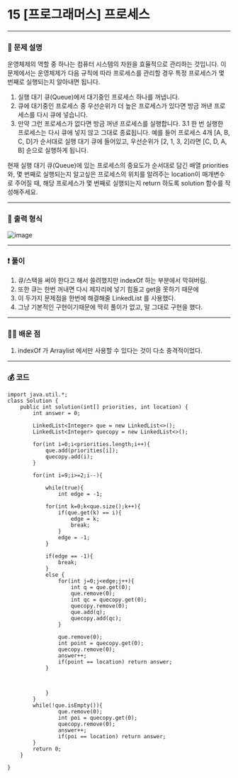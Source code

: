 #  15 [프로그래머스] 프로세스 </span> 

---
### 📃 문제 설명
운영체제의 역할 중 하나는 컴퓨터 시스템의 자원을 효율적으로 관리하는 것입니다. 
이 문제에서는 운영체제가 다음 규칙에 따라 프로세스를 관리할 경우 특정 프로세스가 몇 번째로 실행되는지 알아내면 됩니다.

1. 실행 대기 큐(Queue)에서 대기중인 프로세스 하나를 꺼냅니다.
2. 큐에 대기중인 프로세스 중 우선순위가 더 높은 프로세스가 있다면 방금 꺼낸 프로세스를 다시 큐에 넣습니다.
3. 만약 그런 프로세스가 없다면 방금 꺼낸 프로세스를 실행합니다.
  3.1 한 번 실행한 프로세스는 다시 큐에 넣지 않고 그대로 종료됩니다.
예를 들어 프로세스 4개 [A, B, C, D]가 순서대로 실행 대기 큐에 들어있고, 우선순위가 [2, 1, 3, 2]라면 [C, D, A, B] 순으로 실행하게 됩니다.

현재 실행 대기 큐(Queue)에 있는 프로세스의 중요도가 순서대로 담긴 배열 priorities와, 몇 번째로 실행되는지 알고싶은 프로세스의 위치를 알려주는 location이 매개변수로 주어질 때, 
해당 프로세스가 몇 번째로 실행되는지 return 하도록 solution 함수를 작성해주세요.

---
### 🔑 출력 형식
![image](https://github.com/handaldog/DailyAlgo/assets/96431408/8e820586-716c-4b76-82d5-7a15c6874f80)


---
### ❗️ 풀이 
1. 큐/스택을 써야 한다고 해서 쓸려했지만 indexOf 하는 부분에서 막혀버림.
2. 또한 큐는 한번 꺼내면 다시 제자리에 넣기 힘들고 get을 못하기 때문에
3. 이 두가지 문제점을 한번에 해결해줄 LinkedList 를 사용했다.
4. 그냥 기본적인 구현이기때문에 딱히 풀이가 없고, 말 그대로 구현을 했다.


--- 
### 👨‍💻 배운 점
1. indexOf 가 Arraylist 에서만 사용할 수 있다는 것이 다소 충격적이었다.

---
### 💰 코드
```
import java.util.*;
class Solution {
    public int solution(int[] priorities, int location) {
        int answer = 0;
        
        LinkedList<Integer> que = new LinkedList<>();
        LinkedList<Integer> quecopy = new LinkedList<>();
        
        for(int i=0;i<priorities.length;i++){
            que.add(priorities[i]);
            quecopy.add(i);
        }
        
        for(int i=9;i>=2;i--){
            
            while(true){
                int edge = -1;
                
            for(int k=0;k<que.size();k++){
                if(que.get(k) == i){
                    edge = k;
                    break; 
                }
                edge = -1;
            }
            
            if(edge == -1){
                break;
            }
            else {
                for(int j=0;j<edge;j++){
                    int q = que.get(0);
                    que.remove(0);
                    int qc = quecopy.get(0);
                    quecopy.remove(0);
                    que.add(q);
                    quecopy.add(qc);
                } 
                
                que.remove(0);
                int point = quecopy.get(0);
                quecopy.remove(0);
                answer++;
                if(point == location) return answer;
            }
               
                
            
            }
        }
        while(!que.isEmpty()){
                que.remove(0);
                int poi = quecopy.get(0);
                quecopy.remove(0);
                answer++;
                if(poi == location) return answer;
        }
        return 0;
    }
   
}


```
